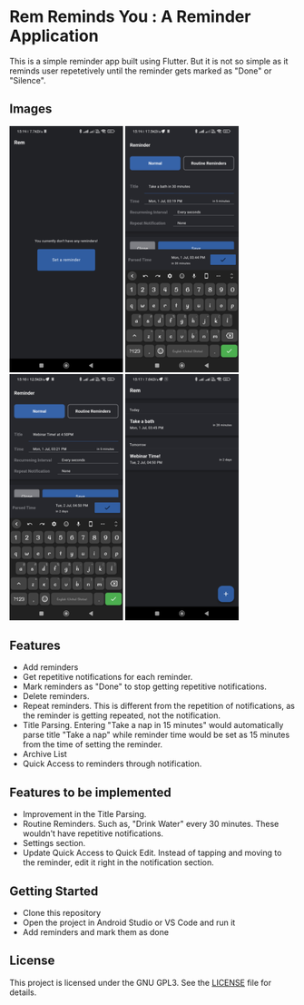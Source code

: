 # Rem Reminds You : A Reminder Application

This is a simple reminder app built using Flutter. But it is not so simple as it reminds user repetetively until the reminder gets marked as "Done" or "Silence".

## Images

<img src="screenshots/flutter_01.png" width="200" /> <img src="screenshots/flutter_02.png" width="200" /> <img src="screenshots/flutter_03.png" width="200" /> <img src="screenshots/flutter_04.png" width="200" />  

## Features

- Add reminders
- Get repetitive notifications for each reminder.
- Mark reminders as "Done" to stop getting repetitive notifications.
- Delete reminders.
- Repeat reminders. This is different from the repetition of notifications, as the reminder is getting repeated, not the notification.
- Title Parsing. Entering "Take a nap in 15 minutes" would automatically parse title "Take a nap" while reminder time would be set as 15 minutes from the time of setting the reminder.
- Archive List
- Quick Access to reminders through notification.

## Features to be implemented

- Improvement in the Title Parsing.
- Routine Reminders. Such as, "Drink Water" every 30 minutes. These wouldn't have repetitive notifications.
- Settings section.
- Update Quick Access to Quick Edit. Instead of tapping and moving to the reminder, edit it right in the notification section.

## Getting Started

- Clone this repository
- Open the project in Android Studio or VS Code and run it
- Add reminders and mark them as done

## License

This project is licensed under the GNU GPL3. See the [LICENSE](LICENSE) file for details.
